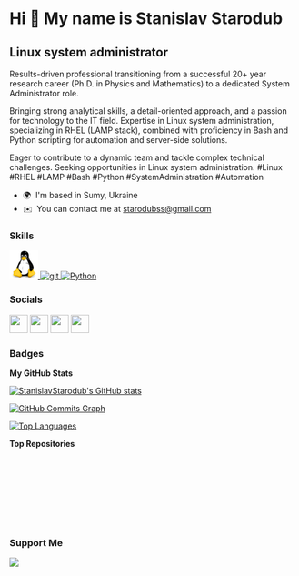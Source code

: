 Hi 👋 My name is Stanislav Starodub
===================================

Linux system administrator
-------------------

Results-driven professional transitioning from a successful 20+ year research career (Ph.D. in Physics and Mathematics) to a dedicated System Administrator role. 

Bringing strong analytical skills, a detail-oriented approach, and a passion for technology to the IT field. Expertise in Linux system administration, specializing in RHEL (LAMP stack), combined with proficiency in Bash and Python scripting for automation and server-side solutions.

Eager to contribute to a dynamic team and tackle complex technical challenges. Seeking opportunities in Linux system administration.
#Linux #RHEL #LAMP #Bash #Python #SystemAdministration #Automation

* 🌍  I'm based in Sumy, Ukraine
* ✉️  You can contact me at [starodubss@gmail.com](mailto:starodubss@gmail.com)

### Skills


<p align="left">
<a href="https://www.linux.org/" target="_blank" rel="noreferrer">
  <img src="https://raw.githubusercontent.com/devicons/devicon/master/icons/linux/linux-original.svg" alt="linux" width="50" height="50"/>
</a>
<a href="https://git-scm.com/" target="_blank" rel="noreferrer">
  <img src="https://www.vectorlogo.zone/logos/git-scm/git-scm-icon.svg" alt="git" width="50" height="50"/>
</a>
<a href="https://www.python.org/" target="_blank" rel="noreferrer">
  <img src="https://s3.dualstack.us-east-2.amazonaws.com/pythondotorg-assets/media/community/logos/python-logo-only.png" alt="Python" width="50" height="50"/>
</a> 

</p>


### Socials

<p align="left"> <a href="https://codesandbox.io/u/StanislavStarodub" target="_blank" rel="noreferrer"><img src="https://raw.githubusercontent.com/danielcranney/readme-generator/main/public/icons/socials/codesandbox-dark.svg" width="32" height="32" /></a> <a href="https://www.facebook.com/StanislavStarodub.S" target="_blank" rel="noreferrer"><img src="https://raw.githubusercontent.com/danielcranney/readme-generator/main/public/icons/socials/facebook.svg" width="32" height="32" /></a> <a href="https://www.github.com/StanislavStarodub" target="_blank" rel="noreferrer"><img src="https://raw.githubusercontent.com/danielcranney/readme-generator/main/public/icons/socials/github-dark.svg" width="32" height="32" /></a> <a href="https://www.linkedin.com/in/StanislavStarodub" target="_blank" rel="noreferrer"><img src="https://raw.githubusercontent.com/danielcranney/readme-generator/main/public/icons/socials/linkedin.svg" width="32" height="32" /></a></p>

### Badges

<b>My GitHub Stats</b>

<a href="http://www.github.com/StanislavStarodub"><img src="https://github-readme-stats.vercel.app/api?username=StanislavStarodub&show_icons=true&hide=&count_private=true&title_color=0891b2&text_color=ffffff&icon_color=0891b2&bg_color=1c1917&hide_border=true&show_icons=true" alt="StanislavStarodub's GitHub stats" /></a>

<a href="http://www.github.com/StanislavStarodub"><img src="https://github-readme-activity-graph.cyclic.app/graph?username=StanislavStarodub&bg_color=1c1917&color=ffffff&line=0891b2&point=ffffff&area_color=1c1917&area=true&hide_border=true&custom_title=GitHub%20Commits%20Graph" alt="GitHub Commits Graph" /></a>

<a href="https://github.com/StanislavStarodub" align="left"><img src="https://github-readme-stats.vercel.app/api/top-langs/?username=StanislavStarodub&langs_count=10&title_color=0891b2&text_color=ffffff&icon_color=0891b2&bg_color=1c1917&hide_border=true&locale=en&custom_title=Top%20%Languages" alt="Top Languages" /></a>

<b>Top Repositories</b>

<div width="100%" align="center"></div><br /><br /><br /><br /><br /><br /><br />

### Support Me

<a href="https://www.buymeacoffee.com/StanislavStar"><img src="https://cdn.buymeacoffee.com/buttons/v2/default-yellow.png" width="200" /></a>
